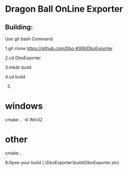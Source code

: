 # Dragon Ball OnLine Exporter

## Building:

Use git bash Command:

1.git clone https://github.com/Dbo-Kt69/DboExporter

2.cd DboExporter

3.mkdir build

4.cd build

5.
# windows
cmake .. -A Win32

# other
cmake ..

6.Open your build (.\DboExporter\build\DboExporter.sln)
